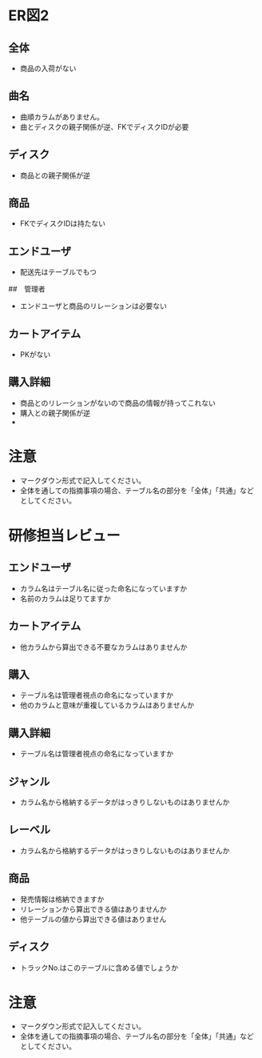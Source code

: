 # ER図2
## 全体
- 商品の入荷がない

## 曲名
- 曲順カラムがありません。
- 曲とディスクの親子関係が逆、FKでディスクIDが必要

## ディスク
- 商品との親子関係が逆

## 商品
- FKでディスクIDは持たない

## エンドユーザ
- 配送先はテーブルでもつ

##　管理者
- エンドユーザと商品のリレーションは必要ない

## カートアイテム
- PKがない

## 購入詳細
- 商品とのリレーションがないので商品の情報が持ってこれない
- 購入との親子関係が逆
- 

# 注意
* マークダウン形式で記入してください。
* 全体を通しての指摘事項の場合、テーブル名の部分を「全体」「共通」などとしてください。


# 研修担当レビュー
## エンドユーザ
- カラム名はテーブル名に従った命名になっていますか
- 名前のカラムは足りてますか

## カートアイテム
- 他カラムから算出できる不要なカラムはありませんか
  
## 購入
- テーブル名は管理者視点の命名になっていますか
- 他のカラムと意味が重複しているカラムはありませんか

## 購入詳細
- テーブル名は管理者視点の命名になっていますか

## ジャンル
- カラム名から格納するデータがはっきりしないものはありませんか

## レーベル
- カラム名から格納するデータがはっきりしないものはありませんか

## 商品
- 発売情報は格納できますか
- リレーションから算出できる値はありませんか
- 他テーブルの値から算出できる値はありません
  
## ディスク
- トラックNo.はこのテーブルに含める値でしょうか

# 注意
* マークダウン形式で記入してください。
* 全体を通しての指摘事項の場合、テーブル名の部分を「全体」「共通」などとしてください。

